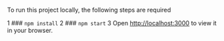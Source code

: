 To run this project locally, the following steps are required

1 ### `npm install`
2 ### `npm start`
3 Open [http://localhost:3000](http://localhost:3000) to view it in your browser.
